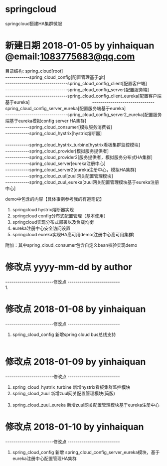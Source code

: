 # springcloud
springcloud搭建HA集群微服

# 新建日期 2018-01-05  by yinhaiquan @email:1083775683@qq.com
目录结构:
spring_cloud[root]                                                                                                                       
------------spring_cloud_config[配置管理基于git]                                                                                         
-------------------------------spring_cloud_config_client[配置客户端]                                                                     
-------------------------------spring_cloud_config_server[配置服务端]                                                                     
-------------------------------spring_cloud_config_client_eureka[配置客户端基于eureka]                                                   
-------------------------------spring_cloud_config_server_eureka[配置服务端基于eureka]                                                   
-------------------------------spring_cloud_config_server2_eureka[配置服务端基于eureka模拟config server HA集群]                           
------------spring_cloud_consumer[模拟服务消费者]                                                                                         
------------spring_cloud_hystrix[hystrix熔断器]                                                                                         
------------spring_cloud_hystrix_turbine[hystrix看板集群监控模块]                                                                         
------------spring_cloud_provider[模拟服务提供者]                                                                                         
------------spring_cloud_provider2[服务提供者，模拟服务分布式HA集群]                                                                       
------------spring_cloud_server[eureka注册中心]                                                                                         
------------spring_cloud_server2[eureka注册中心，模拟HA集群]                                                                             
------------spring_cloud_zuul[zuul网关配置管理模块]                                                                                       
------------spring_cloud_zuul_eureka[zuul网关配置管理模块基于eureka注册中心]                                                               

demo中包含的内容【具体事例参考我的有道笔记】
1. springcloud hystrix熔断器实现
2. springcloud config分布式配置管理（基本使用）
3. springcloud实现分布式部署以及负载均衡
4. eureka注册中心安全访问设置
5. springcloud eureka实现HA高可用demo(注册中心高可用集群)

附加：其中spring_cloud_consumer包含自定义bean校验实现demo


# 修改点 yyyy-mm-dd by author
------------------------修改点 --------------------------                                                                                   
1.

# 修改点 2018-01-08 by yinhaiquan
------------------------修改点 --------------------------                                                                                   
1. spring_cloud_config 新增spring cloud bus总线支持                                                                                        

# 修改点 2018-01-09 by yinhaiquan
------------------------修改点 --------------------------                                                                                   
1. spring_cloud_hystrix_turbine 新增hystrix看板集群监控模块                                                                               
2. spring_cloud_zuul 新增zuul网关配置管理模块(简版)                                                                                       
3. spring_cloud_zuul_eureka 新增zuul网关配置管理模块基于eureka注册中心                                                                     

# 修改点 2018-01-10 by yinhaiquan
------------------------修改点 --------------------------                                                                                   
1. spring_cloud_config 新增 spring_cloud_config_server_eureka模块，基于eureka注册中心配置管理HA集群 

